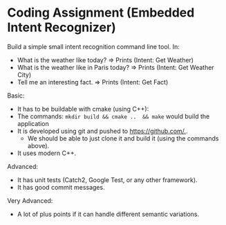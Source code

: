 # Coding Assignment (Embedded Intent Recognizer)

Build a simple small intent recognition command line tool.
In:

* What is the weather like today? => Prints (Intent: Get Weather)
* What is the weather like in Paris today? => Prints (Intent: Get Weather City)
* Tell me an interesting fact. => Prints (Intent: Get Fact)

Basic:

* It has to be buildable with cmake (using C++):
* The commands: `mkdir build && cmake ..  && make` would build the application
* It is developed using git and pushed to <https://github.com/.>.
  * We should be able to just clone it and build it (using the commands above).
* It uses modern C++.

Advanced:

* It has unit tests (Catch2, Google Test, or any other framework).
* It has good commit messages.

Very Advanced:

* A lot of plus points if it can handle different semantic variations.